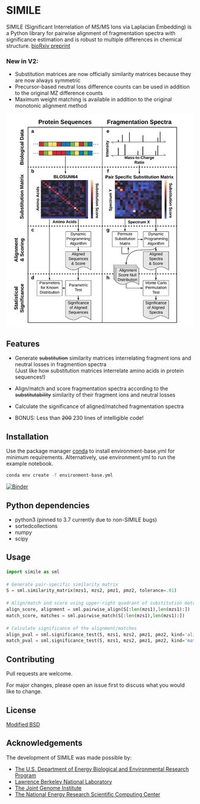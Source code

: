 # SIMILE

SIMILE (Significant Interrelation of MS/MS Ions via Laplacian Embedding) is a Python library for pairwise alignment of fragmentation spectra with significance estimation and is robust to multiple differences in chemical structure.
[bioRxiv preprint](https://www.biorxiv.org/content/10.1101/2021.02.24.432767v1)

### New in V2:
- Substitution matrices are now officially similarity matrices because they are now always symmetric
- Precursor-based neutral loss difference counts can be used in addition to the original MZ difference counts
- Maximum weight matching is available in addition to the original monotonic alignment method

![SIMILE Flow](SimileFig1Vert.png "SIMILE")

## Features
- Generate ~~substitution~~ similarity matrices interrelating fragment ions and neutral losses in fragmention spectra  
(Just like how substitution matrices interrelate amino acids in protein sequences!)

- Align/match and score fragmentation spectra according to the ~~substitutability~~ similarity of their fragment ions and neutral losses

- Calculate the significance of aligned/matched fragmentation spectra

- BONUS: Less than ~~200~~ 230 lines of intelligible code!

## Installation

Use the package manager [conda](https://docs.conda.io/projects/conda/en/latest/user-guide/index.html) to install environment-base.yml for minimum requirements. Alternatively, use environment.yml to run the example notebook.

```bash
conda env create -f environment-base.yml
```

[![Binder](https://mybinder.org/badge_logo.svg)](https://mybinder.org/v2/gh/biorack/simile/HEAD)

## Python dependencies
- python3 (pinned to 3.7 currently due to non-SIMILE bugs)
- sortedcollections
- numpy
- scipy

## Usage

```python
import simile as sml

# Generate pair-specific similarity matrix
S = sml.similarity_matrix(mzs1, mzs2, pmz1, pmz2, tolerance=.01)

# Align/match and score using upper-right quadrant of substitution matrix
align_score, alignment = sml.pairwise_align(S[:len(mzs1),len(mzs1):])
match_score, matches = sml.pairwise_match(S[:len(mzs1),len(mzs1):])

# Calculate significance of the alignment/matches
align_pval = sml.significance_test(S, mzs1, mzs2, pmz1, pmz2, kind='align')
match_pval = sml.significance_test(S, mzs1, mzs2, pmz1, pmz2, kind='match')


```

## Contributing
Pull requests are welcome.

For major changes, please open an issue first to discuss what you would like to change.

## License
[Modified BSD](https://github.com/biorack/simile/blob/main/license.txt)

## Acknowledgements
The development of SIMILE was made possible by:
* [The U.S. Department of Energy Biological and Environmental Research Program](https://science.energy.gov/ber/)
* [Lawrence Berkeley National Laboratory](http://www.lbl.gov/)
* [The Joint Genome Institute](https://jgi.doe.gov/)
* [The National Energy Research Scientific Computing Center](http://www.nersc.gov/)
